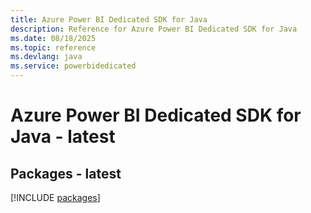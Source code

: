 ```yaml
---
title: Azure Power BI Dedicated SDK for Java
description: Reference for Azure Power BI Dedicated SDK for Java
ms.date: 08/18/2025
ms.topic: reference
ms.devlang: java
ms.service: powerbidedicated
---
```

# Azure Power BI Dedicated SDK for Java - latest
## Packages - latest
[!INCLUDE [packages](power-bi-dedicated-index.md)]